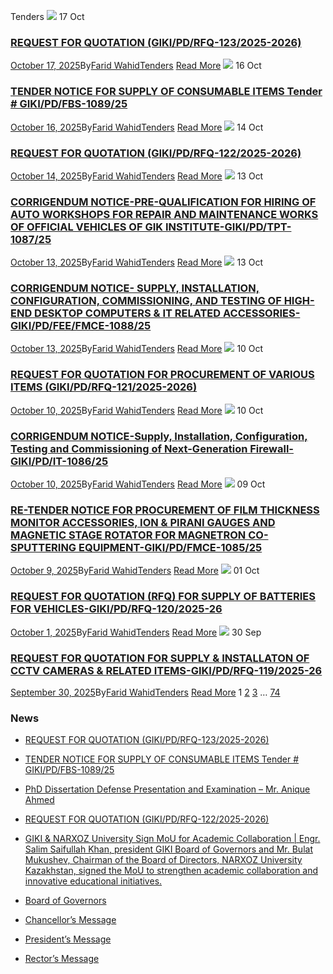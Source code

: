 Tenders
[![](https://giki.edu.pk/wp-content/uploads/2025/10/GIKI-PD-RFQ-123-25-page0001-232x300.jpg)](https://giki.edu.pk/2025/10/17/request-for-quotation-giki-pd-rfq-123-2025-2026/)
17
Oct
### [REQUEST FOR QUOTATION (GIKI/PD/RFQ-123/2025-2026)](https://giki.edu.pk/2025/10/17/request-for-quotation-giki-pd-rfq-123-2025-2026/)
[October 17, 2025](https://giki.edu.pk/2025/10/17/)By[Farid Wahid](https://giki.edu.pk/author/farid-wahid/ "Posts by Farid Wahid")[Tenders](https://giki.edu.pk/tenders/)
[Read More](https://giki.edu.pk/2025/10/17/request-for-quotation-giki-pd-rfq-123-2025-2026/)
[![](https://giki.edu.pk/tenders/)](https://giki.edu.pk/2025/10/16/tender-notice-for-supply-of-consumable-items-tender-giki-pd-fbs-1089-25/)
16
Oct
### [TENDER NOTICE FOR SUPPLY OF CONSUMABLE ITEMS Tender # GIKI/PD/FBS-1089/25](https://giki.edu.pk/2025/10/16/tender-notice-for-supply-of-consumable-items-tender-giki-pd-fbs-1089-25/)
[October 16, 2025](https://giki.edu.pk/2025/10/16/)By[Farid Wahid](https://giki.edu.pk/author/farid-wahid/ "Posts by Farid Wahid")[Tenders](https://giki.edu.pk/tenders/)
[Read More](https://giki.edu.pk/2025/10/16/tender-notice-for-supply-of-consumable-items-tender-giki-pd-fbs-1089-25/)
[![](https://giki.edu.pk/tenders/)](https://giki.edu.pk/2025/10/14/request-for-quotation-giki-pd-rfq-122-2025-2026/)
14
Oct
### [REQUEST FOR QUOTATION (GIKI/PD/RFQ-122/2025-2026)](https://giki.edu.pk/2025/10/14/request-for-quotation-giki-pd-rfq-122-2025-2026/)
[October 14, 2025](https://giki.edu.pk/2025/10/14/)By[Farid Wahid](https://giki.edu.pk/author/farid-wahid/ "Posts by Farid Wahid")[Tenders](https://giki.edu.pk/tenders/)
[Read More](https://giki.edu.pk/2025/10/14/request-for-quotation-giki-pd-rfq-122-2025-2026/)
[![](https://giki.edu.pk/tenders/)](https://giki.edu.pk/2025/10/13/corrigendum-notice-pre-qualification-for-hiring-of-auto-workshops-for-repair-and-maintenance-works-of-official-vehicles-of-gik-institute-giki-pd-tpt-1087-25/)
13
Oct
### [CORRIGENDUM NOTICE-PRE-QUALIFICATION FOR HIRING OF AUTO WORKSHOPS FOR REPAIR AND MAINTENANCE WORKS OF OFFICIAL VEHICLES OF GIK INSTITUTE-GIKI/PD/TPT-1087/25](https://giki.edu.pk/2025/10/13/corrigendum-notice-pre-qualification-for-hiring-of-auto-workshops-for-repair-and-maintenance-works-of-official-vehicles-of-gik-institute-giki-pd-tpt-1087-25/)
[October 13, 2025](https://giki.edu.pk/2025/10/13/)By[Farid Wahid](https://giki.edu.pk/author/farid-wahid/ "Posts by Farid Wahid")[Tenders](https://giki.edu.pk/tenders/)
[Read More](https://giki.edu.pk/2025/10/13/corrigendum-notice-pre-qualification-for-hiring-of-auto-workshops-for-repair-and-maintenance-works-of-official-vehicles-of-gik-institute-giki-pd-tpt-1087-25/)
[![](https://giki.edu.pk/tenders/)](https://giki.edu.pk/2025/10/13/corrigendum-notice-supply-installation-configuration-commissioning-and-testing-of-high-end-desktop-computers-it-related-accessories-giki-pd-fee-fmce-1088-25/)
13
Oct
### [CORRIGENDUM NOTICE- SUPPLY, INSTALLATION, CONFIGURATION, COMMISSIONING, AND TESTING OF HIGH-END DESKTOP COMPUTERS & IT RELATED ACCESSORIES- GIKI/PD/FEE/FMCE-1088/25](https://giki.edu.pk/2025/10/13/corrigendum-notice-supply-installation-configuration-commissioning-and-testing-of-high-end-desktop-computers-it-related-accessories-giki-pd-fee-fmce-1088-25/)
[October 13, 2025](https://giki.edu.pk/2025/10/13/)By[Farid Wahid](https://giki.edu.pk/author/farid-wahid/ "Posts by Farid Wahid")[Tenders](https://giki.edu.pk/tenders/)
[Read More](https://giki.edu.pk/2025/10/13/corrigendum-notice-supply-installation-configuration-commissioning-and-testing-of-high-end-desktop-computers-it-related-accessories-giki-pd-fee-fmce-1088-25/)
[![](https://giki.edu.pk/tenders/)](https://giki.edu.pk/2025/10/10/request-for-quotation-for-procurement-of-various-items-giki-pd-rfq-121-2025-2026/)
10
Oct
### [REQUEST FOR QUOTATION FOR PROCUREMENT OF VARIOUS ITEMS (GIKI/PD/RFQ-121/2025-2026)](https://giki.edu.pk/2025/10/10/request-for-quotation-for-procurement-of-various-items-giki-pd-rfq-121-2025-2026/)
[October 10, 2025](https://giki.edu.pk/2025/10/10/)By[Farid Wahid](https://giki.edu.pk/author/farid-wahid/ "Posts by Farid Wahid")[Tenders](https://giki.edu.pk/tenders/)
[Read More](https://giki.edu.pk/2025/10/10/request-for-quotation-for-procurement-of-various-items-giki-pd-rfq-121-2025-2026/)
[![](https://giki.edu.pk/tenders/)](https://giki.edu.pk/2025/10/10/corrigendum-notice-supply-installation-configuration-testing-and-commissioning-of-next-generation-firewall-giki-pd-it-1086-25/)
10
Oct
### [CORRIGENDUM NOTICE-Supply, Installation, Configuration, Testing and Commissioning of Next-Generation Firewall-GIKI/PD/IT-1086/25](https://giki.edu.pk/2025/10/10/corrigendum-notice-supply-installation-configuration-testing-and-commissioning-of-next-generation-firewall-giki-pd-it-1086-25/)
[October 10, 2025](https://giki.edu.pk/2025/10/10/)By[Farid Wahid](https://giki.edu.pk/author/farid-wahid/ "Posts by Farid Wahid")[Tenders](https://giki.edu.pk/tenders/)
[Read More](https://giki.edu.pk/2025/10/10/corrigendum-notice-supply-installation-configuration-testing-and-commissioning-of-next-generation-firewall-giki-pd-it-1086-25/)
[![](https://giki.edu.pk/tenders/)](https://giki.edu.pk/2025/10/09/re-tender-notice-for-procurement-of-film-thickness-monitor-accessories-ion-pirani-gauges-and-magnetic-stage-rotator-for-magnetron-co-sputtering-equipment-giki-pd-fmce-1085-25/)
09
Oct
### [RE-TENDER NOTICE FOR PROCUREMENT OF FILM THICKNESS MONITOR ACCESSORIES, ION & PIRANI GAUGES AND MAGNETIC STAGE ROTATOR FOR MAGNETRON CO-SPUTTERING EQUIPMENT-GIKI/PD/FMCE-1085/25](https://giki.edu.pk/2025/10/09/re-tender-notice-for-procurement-of-film-thickness-monitor-accessories-ion-pirani-gauges-and-magnetic-stage-rotator-for-magnetron-co-sputtering-equipment-giki-pd-fmce-1085-25/)
[October 9, 2025](https://giki.edu.pk/2025/10/09/)By[Farid Wahid](https://giki.edu.pk/author/farid-wahid/ "Posts by Farid Wahid")[Tenders](https://giki.edu.pk/tenders/)
[Read More](https://giki.edu.pk/2025/10/09/re-tender-notice-for-procurement-of-film-thickness-monitor-accessories-ion-pirani-gauges-and-magnetic-stage-rotator-for-magnetron-co-sputtering-equipment-giki-pd-fmce-1085-25/)
[![](https://giki.edu.pk/tenders/)](https://giki.edu.pk/2025/10/01/request-for-quotation-rfq-for-supply-of-batteries-for-vehicles-giki-pd-rfq-120-2025-26/)
01
Oct
### [REQUEST FOR QUOTATION (RFQ) FOR SUPPLY OF BATTERIES FOR VEHICLES-GIKI/PD/RFQ-120/2025-26](https://giki.edu.pk/2025/10/01/request-for-quotation-rfq-for-supply-of-batteries-for-vehicles-giki-pd-rfq-120-2025-26/)
[October 1, 2025](https://giki.edu.pk/2025/10/01/)By[Farid Wahid](https://giki.edu.pk/author/farid-wahid/ "Posts by Farid Wahid")[Tenders](https://giki.edu.pk/tenders/)
[Read More](https://giki.edu.pk/2025/10/01/request-for-quotation-rfq-for-supply-of-batteries-for-vehicles-giki-pd-rfq-120-2025-26/)
[![](https://giki.edu.pk/tenders/)](https://giki.edu.pk/2025/09/30/request-for-quotation-for-supply-installaton-of-cctv-cameras-related-items-giki-pd-rfq-119-2025-26/)
30
Sep
### [REQUEST FOR QUOTATION FOR SUPPLY & INSTALLATON OF CCTV CAMERAS & RELATED ITEMS-GIKI/PD/RFQ-119/2025-26](https://giki.edu.pk/2025/09/30/request-for-quotation-for-supply-installaton-of-cctv-cameras-related-items-giki-pd-rfq-119-2025-26/)
[September 30, 2025](https://giki.edu.pk/2025/09/30/)By[Farid Wahid](https://giki.edu.pk/author/farid-wahid/ "Posts by Farid Wahid")[Tenders](https://giki.edu.pk/tenders/)
[Read More](https://giki.edu.pk/2025/09/30/request-for-quotation-for-supply-installaton-of-cctv-cameras-related-items-giki-pd-rfq-119-2025-26/)
1 [2](https://giki.edu.pk/tenders/page/2/) [3](https://giki.edu.pk/tenders/page/3/) … [74](https://giki.edu.pk/tenders/page/74/) [](https://giki.edu.pk/tenders/page/2/)
### News
  * [REQUEST FOR QUOTATION (GIKI/PD/RFQ-123/2025-2026)](https://giki.edu.pk/2025/10/17/request-for-quotation-giki-pd-rfq-123-2025-2026/)
  * [TENDER NOTICE FOR SUPPLY OF CONSUMABLE ITEMS Tender # GIKI/PD/FBS-1089/25](https://giki.edu.pk/2025/10/16/tender-notice-for-supply-of-consumable-items-tender-giki-pd-fbs-1089-25/)
  * [PhD Dissertation Defense Presentation and Examination – Mr. Anique Ahmed](https://giki.edu.pk/2025/10/14/phd-dissertation-defense-presentation-and-examination-mr-anique-ahmed/)
  * [REQUEST FOR QUOTATION (GIKI/PD/RFQ-122/2025-2026)](https://giki.edu.pk/2025/10/14/request-for-quotation-giki-pd-rfq-122-2025-2026/)
  * [GIKI & NARXOZ University Sign MoU for Academic Collaboration | Engr. Salim Saifullah Khan, president GIKI Board of Governors and Mr. Bulat Mukushev, Chairman of the Board of Directors, NARXOZ University Kazakhstan, signed the MoU to strengthen academic collaboration and innovative educational initiatives.](https://giki.edu.pk/2025/10/13/giki-narxoz-university-sign-mou-for-academic-collaboration-engr-salim-saifullah-khan-president-giki-board-of-governors-and-mr-bulat-mukushev-chairman-of-the-board-of-directors-narxoz-univ/)


  * [Board of Governors](https://giki.edu.pk/board-of-governors/)
  * [Chancellor’s Message](https://giki.edu.pk/?page_id=14826)
  * [President’s Message](https://giki.edu.pk/presidents-message/)
  * [Rector’s Message](https://giki.edu.pk/rectors-message/)


